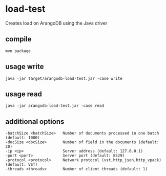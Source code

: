 # load-test

Creates load on ArangoDB using the Java driver


## compile

```
mvn package
```

## usage write

```
java -jar target/arangodb-load-test.jar -case write
```

## usage read

```
java -jar arangodb-load-test.jar -case read
```

## additional options

```
-batchSize <batchSize>   Number of documents processed in one batch (default: 1000)
-docSize <docSize>       Number of field in the documents (default: 20)
-ip <ip>                 Server address (default: 127.0.0.1)
-port <port>             Server port (default: 8529)
-protocol <protocol>     Network protocol (vst,http_json,http_vpack) (default: VST)
-threads <threads>       Number of client threads (default: 1)
```
